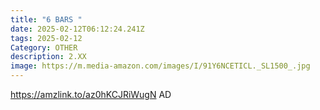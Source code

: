 ```yaml
---
title: "6 BARS "
date: 2025-02-12T06:12:24.241Z
tags: 2025-02-12
Category: OTHER
description: 2.XX
image: https://m.media-amazon.com/images/I/91Y6NCETICL._SL1500_.jpg
---
```

https://amzlink.to/az0hKCJRiWugN AD